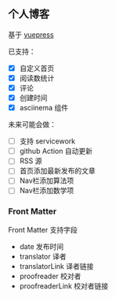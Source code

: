 ## 个人博客

基于 [vuepress](https://vuepress.vuejs.org/)

已支持：

- [x] 自定义首页
- [x] 阅读数统计
- [x] 评论
- [x] 创建时间
- [x] asciinema 组件

未来可能会做：

- [ ] 支持 servicework
- [ ] github Action 自动更新
- [ ] RSS 源
- [ ] 首页添加最新发布的文章
- [ ] Nav栏添加算法项
- [ ] Nav栏添加数学项

### Front Matter

Front Matter 支持字段

- date 发布时间
- translator 译者
- translatorLink 译者链接
- proofreader 校对者
- proofreaderLink 校对者链接
